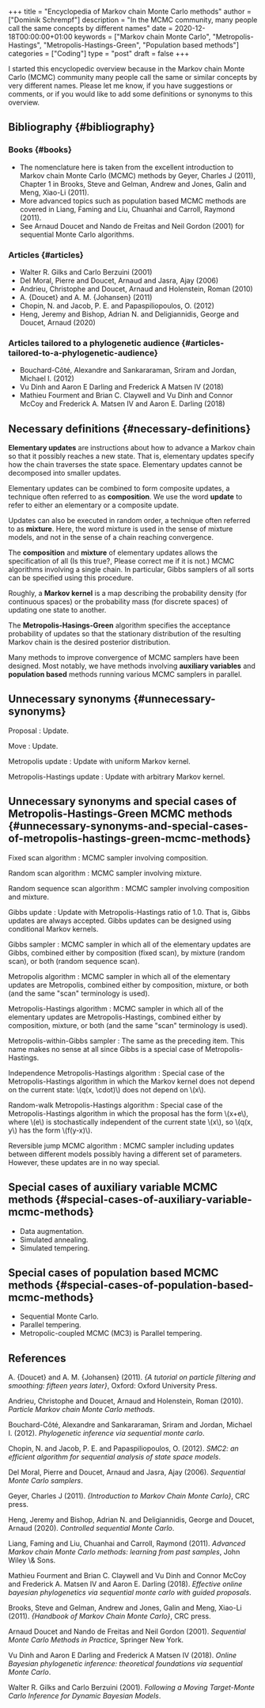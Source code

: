 +++
title = "Encyclopedia of Markov chain Monte Carlo methods"
author = ["Dominik Schrempf"]
description = "In the MCMC community, many people call the same concepts by different names"
date = 2020-12-18T00:00:00+01:00
keywords = ["Markov chain Monte Carlo", "Metropolis-Hastings", "Metropolis-Hastings-Green", "Population based methods"]
categories = ["Coding"]
type = "post"
draft = false
+++

I started this encyclopedic overview because in the Markov chain Monte Carlo
(MCMC) community many people call the same or similar concepts by very different
names. Please let me know, if you have suggestions or comments, or if you would
like to add some definitions or synonyms to this overview.


## Bibliography {#bibliography}


### Books {#books}

-   The nomenclature here is taken from the excellent introduction to Markov chain
    Monte Carlo (MCMC) methods by Geyer, Charles J (2011), Chapter 1 in
    Brooks, Steve and Gelman, Andrew and Jones, Galin and Meng, Xiao-Li (2011).
-   More advanced topics such as population based MCMC methods are covered in
    Liang, Faming and Liu, Chuanhai and Carroll, Raymond (2011).
-   See Arnaud Doucet and Nando de Freitas and Neil Gordon (2001) for sequential Monte Carlo algorithms.


### Articles {#articles}

-   Walter R. Gilks and Carlo Berzuini (2001)
-   Del Moral, Pierre and Doucet, Arnaud and Jasra, Ajay (2006)
-   Andrieu, Christophe and Doucet, Arnaud and Holenstein, Roman (2010)
-   A. {Doucet} and A. M. {Johansen} (2011)
-   Chopin, N. and Jacob, P. E. and Papaspiliopoulos, O. (2012)
-   Heng, Jeremy and Bishop, Adrian N. and Deligiannidis, George and Doucet, Arnaud (2020)


### Articles tailored to a phylogenetic audience {#articles-tailored-to-a-phylogenetic-audience}

-   Bouchard-Côté, Alexandre and Sankararaman, Sriram and Jordan, Michael I. (2012)
-   Vu Dinh and Aaron E Darling and Frederick A Matsen IV (2018)
-   Mathieu Fourment and Brian C. Claywell and Vu Dinh and Connor McCoy and Frederick A. Matsen IV and Aaron E. Darling (2018)


## Necessary definitions {#necessary-definitions}

**Elementary updates** are instructions about how to advance a Markov chain so
that it possibly reaches a new state. That is, elementary updates specify how
the chain traverses the state space. Elementary updates cannot be decomposed
into smaller updates.

Elementary updates can be combined to form composite updates, a technique often
referred to as **composition**. We use the word **update** to refer to either an
elementary or a composite update.

Updates can also be executed in random order, a technique often referred to as
**mixture**. Here, the word mixture is used in the sense of mixture models, and
not in the sense of a chain reaching convergence.

The **composition** and **mixture** of elementary updates allows the specification
of all (Is this true?, Please correct me if it is not.) MCMC algorithms
involving a single chain. In particular, Gibbs samplers of all sorts can be
specified using this procedure.

Roughly, a **Markov kernel** is a map describing the probability density (for
continuous spaces) or the probability mass (for discrete spaces) of updating one
state to another.

The **Metropolis-Hasings-Green** algorithm specifies the acceptance probability of
updates so that the stationary distribution of the resulting Markov chain is the
desired posterior distribution.

Many methods to improve convergence of MCMC samplers have been designed. Most
notably, we have methods involving **auxiliary variables** and **population based**
methods running various MCMC samplers in parallel.


## Unnecessary synonyms {#unnecessary-synonyms}

Proposal
: Update.

Move
: Update.

Metropolis update
: Update with uniform Markov kernel.

Metropolis-Hastings update
: Update with arbitrary Markov kernel.


## Unnecessary synonyms and special cases of Metropolis-Hastings-Green MCMC methods {#unnecessary-synonyms-and-special-cases-of-metropolis-hastings-green-mcmc-methods}

Fixed scan algorithm
: MCMC sampler involving composition.

Random scan algorithm
: MCMC sampler involving mixture.

Random sequence scan algorithm
: MCMC sampler involving composition and mixture.

Gibbs update
: Update with Metropolis-Hastings ratio of 1.0. That is, Gibbs
    updates are always accepted. Gibbs updates can be designed using conditional
    Markov kernels.

Gibbs sampler
: MCMC sampler in which all of the elementary updates are
    Gibbs, combined either by composition (fixed scan), by mixture (random scan),
    or both (random sequence scan).

Metropolis algorithm
: MCMC sampler in which all of the elementary updates
    are Metropolis, combined either by composition, mixture, or both (and the same
    "scan" terminology is used).

Metropolis-Hastings algorithm
: MCMC sampler in which all of the elementary
    updates are Metropolis-Hastings, combined either by composition, mixture, or
    both (and the same "scan" terminology is used).

Metropolis-within-Gibbs sampler
: The same as the preceding item. This name
    makes no sense at all since Gibbs is a special case of Metropolis-Hastings.

Independence Metropolis-Hastings algorithm
: Special case of the
    Metropolis-Hastings algorithm in which the Markov kernel does not depend on
    the current state: \\(q(x, \cdot)\\) does not depend on \\(x\\).

Random-walk Metropolis-Hastings algorithm
: Special case of the
    Metropolis-Hastings algorithm in which the proposal has the form \\(x+e\\),
    where \\(e\\) is stochastically independent of the current state \\(x\\), so
    \\(q(x, y\\) has the form \\(f(y-x)\\).

Reversible jump MCMC algorithm
: MCMC sampler including updates between
    different models possibly having a different set of parameters. However, these
    updates are in no way special.


## Special cases of auxiliary variable MCMC methods {#special-cases-of-auxiliary-variable-mcmc-methods}

-   Data augmentation.
-   Simulated annealing.
-   Simulated tempering.


## Special cases of population based MCMC methods {#special-cases-of-population-based-mcmc-methods}

-   Sequential Monte Carlo.
-   Parallel tempering.
-   Metropolic-coupled MCMC (MC3) is Parallel tempering.

## References

A. {Doucet} and A. M. {Johansen} (2011). _{A tutorial on particle filtering and smoothing: fifteen years later}_, Oxford: Oxford University Press.

Andrieu, Christophe and Doucet, Arnaud and Holenstein, Roman (2010). _Particle Markov chain Monte Carlo methods_.

Bouchard-Côté, Alexandre and Sankararaman, Sriram and Jordan, Michael I. (2012). _Phylogenetic inference via sequential monte carlo_.

Chopin, N. and Jacob, P. E. and Papaspiliopoulos, O. (2012). _SMC2: an efficient algorithm for sequential analysis of state space models_.

Del Moral, Pierre and Doucet, Arnaud and Jasra, Ajay (2006). _Sequential Monte Carlo samplers_.

Geyer, Charles J (2011). _{Introduction to Markov Chain Monte Carlo}_, CRC press.

Heng, Jeremy and Bishop, Adrian N. and Deligiannidis, George and Doucet, Arnaud (2020). _Controlled sequential Monte Carlo_.

Liang, Faming and Liu, Chuanhai and Carroll, Raymond (2011). _Advanced Markov chain Monte Carlo methods: learning from past samples_, John Wiley \\&amp; Sons.

Mathieu Fourment and Brian C. Claywell and Vu Dinh and Connor McCoy and Frederick A. Matsen IV and Aaron E. Darling (2018). _Effective online bayesian phylogenetics via sequential monte carlo with guided proposals_.

Brooks, Steve and Gelman, Andrew and Jones, Galin and Meng, Xiao-Li (2011). _{Handbook of Markov Chain Monte Carlo}_, CRC press.

Arnaud Doucet and Nando de Freitas and Neil Gordon (2001). _Sequential Monte Carlo Methods in Practice_, Springer New York.

Vu Dinh and Aaron E Darling and Frederick A Matsen IV (2018). _Online Bayesian phylogenetic inference: theoretical foundations via sequential Monte Carlo_.

Walter R. Gilks and Carlo Berzuini (2001). _Following a Moving Target-Monte Carlo Inference for Dynamic Bayesian Models_.
